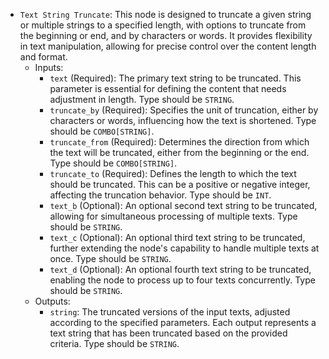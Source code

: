 - `Text String Truncate`: This node is designed to truncate a given string or multiple strings to a specified length, with options to truncate from the beginning or end, and by characters or words. It provides flexibility in text manipulation, allowing for precise control over the content length and format.
    - Inputs:
        - `text` (Required): The primary text string to be truncated. This parameter is essential for defining the content that needs adjustment in length. Type should be `STRING`.
        - `truncate_by` (Required): Specifies the unit of truncation, either by characters or words, influencing how the text is shortened. Type should be `COMBO[STRING]`.
        - `truncate_from` (Required): Determines the direction from which the text will be truncated, either from the beginning or the end. Type should be `COMBO[STRING]`.
        - `truncate_to` (Required): Defines the length to which the text should be truncated. This can be a positive or negative integer, affecting the truncation behavior. Type should be `INT`.
        - `text_b` (Optional): An optional second text string to be truncated, allowing for simultaneous processing of multiple texts. Type should be `STRING`.
        - `text_c` (Optional): An optional third text string to be truncated, further extending the node's capability to handle multiple texts at once. Type should be `STRING`.
        - `text_d` (Optional): An optional fourth text string to be truncated, enabling the node to process up to four texts concurrently. Type should be `STRING`.
    - Outputs:
        - `string`: The truncated versions of the input texts, adjusted according to the specified parameters. Each output represents a text string that has been truncated based on the provided criteria. Type should be `STRING`.
